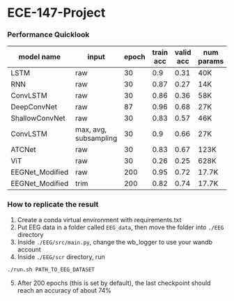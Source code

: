 # ECE-147-Project

### Performance Quicklook

| model name      | input                 | epoch | train acc | valid acc | num params | test acc |
| --------------- | --------------------- | ----- | --------- | --------- | ---------- | -------- |
| LSTM            | raw                   | 30    | 0.9       | 0.31      | 40K        |          |
| RNN             | raw                   | 30    | 0.87      | 0.27      | 14K        |          |
| ConvLSTM        | raw                   | 30    | 0.86      | 0.36      | 58K        |          |
| DeepConvNet     | raw                   | 87    | 0.96      | 0.68      | 27K        | 0.64     |
| ShallowConvNet  | raw                   | 30    | 0.83      | 0.57      | 46K        | 0.55     |
| ConvLSTM        | max, avg, subsampling | 30    | 0.9       | 0.66      | 27K        | 0.67     |
| ATCNet          | raw                   | 30    | 0.83      | 0.67      | 123K       | 0.67     |
| ViT             | raw                   | 30    | 0.26      | 0.25      | 628K       |          |
| EEGNet_Modified | raw                   | 200   | 0.95      | 0.72      | 17.7K      | 0.73     |
| EEGNet_Modified | trim                  | 200   | 0.82      | 0.74      | 17.7K      | 0.74     |

### How to replicate the result

1. Create a conda virtual environment with requirements.txt
2. Put EEG data in a folder called `EEG_data`, then move the folder into `./EEG` directory
3. Inside `./EEG/src/main.py`, change the wb_logger to use your wandb account
4. Inside `./EEG/scr` directory, run

```bash
./run.sh PATH_TO_EEG_DATASET
```

5. After 200 epochs (this is set by default), the last checkpoint should reach an accuracy of about $74\%$
